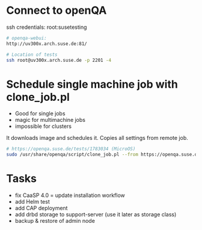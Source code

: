 # Connect to openQA
ssh credentials: root:susetesting

```bash
# openqa-webui:
http://uv300x.arch.suse.de:81/

# Location of tests
ssh root@uv300x.arch.suse.de -p 2201 -4
```

# Schedule single machine job with clone_job.pl
 - Good for single jobs
 - magic for multimachine jobs
 - impossible for clusters
 
It downloads image and schedules it. Copies all settings from remote job.
```bash
# https://openqa.suse.de/tests/1783034 (MicroOS)
sudo /usr/share/openqa/script/clone_job.pl --from https://openqa.suse.de --host localhost 1783034
```

# Tasks
 - fix CaaSP 4.0 = update installation workflow
 - add Helm test
 - add CAP deployment
 - add drbd storage to support-server (use it later as storage class)
 - backup & restore of admin node

